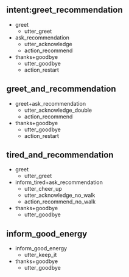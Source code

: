## intent:greet_recommendation
* greet
  - utter_greet
* ask_recommendation
  - utter_acknowledge
  - action_recommend
* thanks+goodbye
  - utter_goodbye
  - action_restart

## greet_and_recommendation
* greet+ask_recommendation
  - utter_acknowledge_double
  - action_recommend
* thanks+goodbye
  - utter_goodbye
  - action_restart

## tired_and_recommendation
* greet
  - utter_greet
* inform_tired+ask_recommendation
  - utter_cheer_up
  - utter_acknowledge_no_walk
  - action_recommend_no_walk
* thanks+goodbye
  - utter_goodbye

## inform_good_energy
* inform_good_energy
  - utter_keep_it
* thanks+goodbye
  - utter_goodbye
